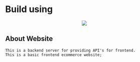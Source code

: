 <h1>Build using</h1>

<p align="center"><img src="https://laravel.com/assets/img/components/logo-laravel.svg"></p>


## About Website
    This is a backend server for providing API's for frontend.
    This is a basic frontend ecommerce website;
